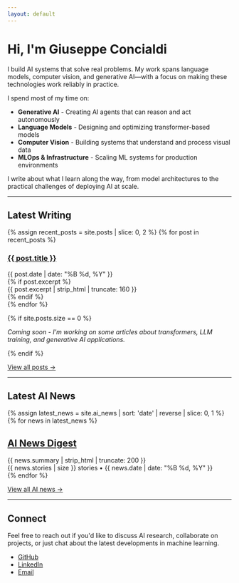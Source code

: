 ```yaml
---
layout: default
---
```


# Hi, I'm Giuseppe Concialdi

I build AI systems that solve real problems. My work spans language models, computer vision, and generative AI—with a focus on making these technologies work reliably in practice.

I spend most of my time on:
* **Generative AI** - Creating AI agents that can reason and act autonomously
* **Language Models** - Designing and optimizing transformer-based models
* **Computer Vision** - Building systems that understand and process visual data
* **MLOps & Infrastructure** - Scaling ML systems for production environments

I write about what I learn along the way, from model architectures to the practical challenges of deploying AI at scale.

---

## Latest Writing

{% assign recent_posts = site.posts | slice: 0, 2 %}
{% for post in recent_posts %}
<div class="post-list-item">
  <h3 class="post-title">
    <a href="{{ post.url | relative_url }}">{{ post.title }}</a>
  </h3>
  <div class="post-date">{{ post.date | date: "%B %d, %Y" }}</div>
  {% if post.excerpt %}
  <div class="post-excerpt">{{ post.excerpt | strip_html | truncate: 160 }}</div>
  {% endif %}
</div>
{% endfor %}

{% if site.posts.size == 0 %}
<p><em>Coming soon - I'm working on some articles about transformers, LLM training, and generative AI applications.</em></p>
{% endif %}

[View all posts →](/writing/)

---

## Latest AI News

{% assign latest_news = site.ai_news | sort: 'date' | reverse | slice: 0, 1 %}
{% for news in latest_news %}
<div class="latest-news-highlight">
  <h2><a href="{{ news.url | relative_url }}">AI News Digest</a></h2>
  <div class="news-summary">{{ news.summary | strip_html | truncate: 200 }}</div>
  <div class="news-count">{{ news.stories | size }} stories • {{ news.date | date: "%B %d, %Y" }}</div>
</div>
{% endfor %}

[View all AI news →](/ai-news/)

---

## Connect

Feel free to reach out if you'd like to discuss AI research, collaborate on projects, or just chat about the latest developments in machine learning.

* [GitHub](https://github.com/gio99c) 
* [LinkedIn](https://linkedin.com/in/giuseppe-concialdi)
* [Email](mailto:giuseppe.concialdi@gmail.com)
